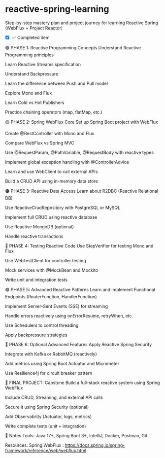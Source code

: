 # reactive-spring-learning
Step-by-step mastery plan and project journey for learning Reactive Spring (WebFlux + Project Reactor)
- [x] ✅ Completed item

🟢 PHASE 1: Reactive Programming Concepts
 Understand Reactive Programming principles

 Learn Reactive Streams specification

 Understand Backpressure

 Learn the difference between Push and Pull model

 Explore Mono<T> and Flux<T>

 Learn Cold vs Hot Publishers

 Practice chaining operators (map, flatMap, etc.)

🟡 PHASE 2: Spring WebFlux Core
 Set up Spring Boot project with WebFlux

 Create @RestController with Mono and Flux

 Compare WebFlux vs Spring MVC

 Use @RequestParam, @PathVariable, @RequestBody with reactive types

 Implement global exception handling with @ControllerAdvice

 Learn and use WebClient to call external APIs

 Build a CRUD API using in-memory data store

🟠 PHASE 3: Reactive Data Access
 Learn about R2DBC (Reactive Relational DB)

 Use ReactiveCrudRepository with PostgreSQL or MySQL

 Implement full CRUD using reactive database

 Use Reactive MongoDB (optional)

 Handle reactive transactions

🔵 PHASE 4: Testing Reactive Code
 Use StepVerifier for testing Mono and Flux

 Use WebTestClient for controller testing

 Mock services with @MockBean and Mockito

 Write unit and integration tests

🟣 PHASE 5: Advanced Reactive Patterns
 Learn and implement Functional Endpoints (RouterFunction, HandlerFunction)

 Implement Server-Sent Events (SSE) for streaming

 Handle errors reactively using onErrorResume, retryWhen, etc.

 Use Schedulers to control threading

 Apply backpressure strategies

🔴 PHASE 6: Optional Advanced Features
 Apply Reactive Spring Security

 Integrate with Kafka or RabbitMQ (reactively)

 Add metrics using Spring Boot Actuator and Micrometer

 Use Resilience4j for circuit breaker pattern

🏁 FINAL PROJECT: Capstone
 Build a full-stack reactive system using Spring WebFlux

 Include CRUD, Streaming, and external API calls

 Secure it using Spring Security (optional)

 Add Observability (Actuator, logs, metrics)

 Write complete tests (unit + integration)

📌 Notes
Tools: Java 17+, Spring Boot 3+, IntelliJ, Docker, Postman, Git

Resources: 
Spring WebFlux : https://docs.spring.io/spring-framework/reference/web/webflux.html

